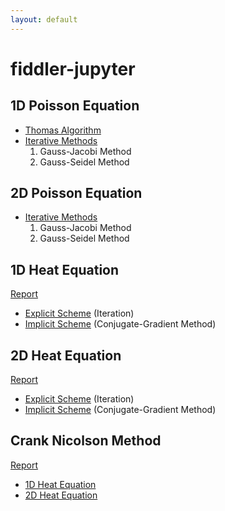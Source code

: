 ```yaml
---
layout: default
---
```


# fiddler-jupyter
## 1D Poisson Equation
- [Thomas Algorithm](http://nbviewer.jupyter.org/github/Anirudh-C/fiddler-jupyter/blob/master/project1/Report.ipynb?flush_cache=true)
- [Iterative Methods](http://nbviewer.jupyter.org/github/Anirudh-C/fiddler-jupyter/blob/master/project2/Report.ipynb?flush_cache=true)
  1. Gauss-Jacobi Method
  2. Gauss-Seidel Method

## 2D Poisson Equation
- [Iterative Methods](http://nbviewer.jupyter.org/github/Anirudh-C/fiddler-jupyter/blob/master/project3/Report.ipynb?flush_cache=true)
  1. Gauss-Jacobi Method
  2. Gauss-Seidel Method

## 1D Heat Equation
[Report](http://nbviewer.jupyter.org/github/Anirudh-C/fiddler-jupyter/blob/master/project4/Report1-d.ipynb?flush_cache=true)
- [Explicit Scheme](http://nbviewer.jupyter.org/github/Anirudh-C/fiddler-jupyter/blob/master/project4/1D-Explicit.ipynb?flush_cache=true) (Iteration)
- [Implicit Scheme](http://nbviewer.jupyter.org/github/Anirudh-C/fiddler-jupyter/blob/master/project4/1D-Implicit.ipynb?flush_cache=true) (Conjugate-Gradient Method)

## 2D Heat Equation
[Report](http://nbviewer.jupyter.org/github/Anirudh-C/fiddler-jupyter/blob/master/project4/Report2-d.ipynb?flush_cache=true)
- [Explicit Scheme](http://nbviewer.jupyter.org/github/Anirudh-C/fiddler-jupyter/blob/master/project4/2D-Explicit.ipynb?flush_cache=true) (Iteration)
- [Implicit Scheme](http://nbviewer.jupyter.org/github/Anirudh-C/fiddler-jupyter/blob/master/project4/2D-Implicit.ipynb?flush_cache=true) (Conjugate-Gradient Method)

## Crank Nicolson Method
[Report](http://nbviewer.jupyter.org/github/Anirudh-C/fiddler-jupyter/blob/master/project4/crank-nicholson.ipynb?flush_cache=true)
- [1D Heat Equation](http://nbviewer.jupyter.org/github/Anirudh-C/fiddler-jupyter/blob/master/project4/cn1d.ipynb?flush_cache=true)
- [2D Heat Equation](http://nbviewer.jupyter.org/github/Anirudh-C/fiddler-jupyter/blob/master/project4/cn2d.ipynb?flush_cache=true)
